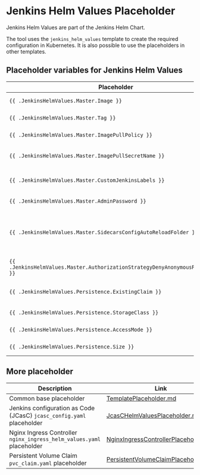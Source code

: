 # Jenkins Helm Values Placeholder

Jenkins Helm Values are part of the Jenkins Helm Chart.

The tool uses the `jenkins_helm_values` template to create the required configuration in Kubernetes.
It is also possible to use the placeholders in other templates.

## Placeholder variables for Jenkins Helm Values

| Placeholder | Description | Source |
| --- | --- | --- |
| `{{ .JenkinsHelmValues.Master.Image }}` | Placeholder for `master.image` for Jenkins Helm Values | configuration `JENKINS_MASTER_CONTAINER_IMAGE` |
| `{{ .JenkinsHelmValues.Master.Tag }}` | Placeholder for `master.tag` for Jenkins Helm Values | configuration `JENKINS_MASTER_CONTAINER_IMAGE_TAG` |
| `{{ .JenkinsHelmValues.Master.ImagePullPolicy }}` | Placeholder for `master.imagePullPolicy` for Jenkins Helm Values | configuration `JENKINS_MASTER_CONTAINER_PULL_POLICY` |
| `{{ .JenkinsHelmValues.Master.ImagePullSecretName }}` | Placeholder for `master.imagePullSecretName` for Jenkins Helm Values | configuration `JENKINS_MASTER_CONTAINER_IMAGE_PULL_SECRET_NAME` |
| `{{ .JenkinsHelmValues.Master.CustomJenkinsLabels }}` | Placeholder for `master.customJenkinsLabels` for Jenkins Helm Values | configuration `JENKINS_MASTER_DEFAULT_LABEL` |
| `{{ .JenkinsHelmValues.Master.AdminPassword }}` | Placeholder for `master.adminPassword` for Jenkins Helm Values | configuration `JENKINS_MASTER_ADMIN_PASSWORD` |
| `{{ .JenkinsHelmValues.Master.SidecarsConfigAutoReloadFolder }}` | Placeholder for `master.sidecars.configAutoReload.folder` for Jenkins Helm Values. This entry will also be parsed with the project structure. This allows to use also every template in the URL (e.g. `{{ .Base.Namespace }}`) | configuration `JENKINS_JCASC_CONFIGURATION_URL` |
| `{{ .JenkinsHelmValues.Master.AuthorizationStrategyDenyAnonymousReadAccess }}` | Placeholder for `master.authorizationStrategy` for Jenkins Helm Values. | configuration `JENKINS_MASTER_DENY_ANONYMOUS_READ_ACCESS` |
| `{{ .JenkinsHelmValues.Persistence.ExistingClaim }}` | Placeholder for `persistence.existingClaim` for Jenkins Helm Values. | user input for existing PVC |
| `{{ .JenkinsHelmValues.Persistence.StorageClass }}` | Placeholder for `persistence.storageClass` for Jenkins Helm Values. | configuration `JENKINS_MASTER_PERSISTENCE_STORAGE_CLASS` |
| `{{ .JenkinsHelmValues.Persistence.AccessMode }}` | Placeholder for `persistence.accessMode` for Jenkins Helm Values. | configuration `JENKINS_MASTER_PERSISTENCE_ACCESS_MODE` |
| `{{ .JenkinsHelmValues.Persistence.Size }}` | Placeholder for `persistence.size` for Jenkins Helm Values. | configuration `JENKINS_MASTER_PERSISTENCE_STORAGE_SIZE` |

## More placeholder
| Description | Link |
| --- | --- |
| Common base placeholder | [TemplatePlaceholder.md](TemplatePlaceholder.md) |
| Jenkins configuration as Code (JCasC) `jcasc_config.yaml` placeholder | [JcasCHelmValuesPlaceholder.md](JcasCHelmValuesPlaceholder.md) |
| Nginx Ingress Controller `nginx_ingress_helm_values.yaml` placeholder | [NginxIngressControllerPlaceholder.md](NginxIngressControllerPlaceholder.md) |
| Persistent Volume Claim `pvc_claim.yaml` placeholder | [PersistentVolumeClaimPlaceholder.md](PersistentVolumeClaimPlaceholder.md) |
